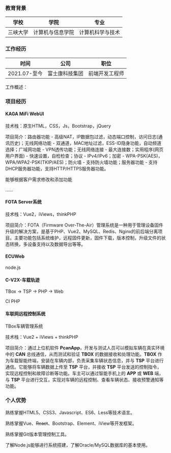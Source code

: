### 教育背景

|   学校   |       学院       |       专业       |
| :------: | :--------------: | :--------------: |
| 三峡大学 | 计算机与信息学院 | 计算机科学与技术 |

### 工作经历   

|     时间     |      公司      |      职位      |
| :----------: | :------------: | :------------: |
| 2021.07-至今 | 富士康科技集团 | 前端开发工程师 |

工作概述：



### 项目经历

#### KAGA MiFi WebUI

技术栈：原生HTML，CSS，Js，Bootstrap，jQuery

项目简介：路由器功能 - 高级NAT，IP数据包过滤，动态端口控制，访问日志(通讯历史)；无线网络功能 - 双通道，MAC地址过滤，ESS-ID隐身功能，自动频道选择；广域网功能 - VPN透传功能；无线网络连接 - 最大连接数；实用程序(网页用户界面) - 快速设置，自检检查；协议 - IPv4/IPv6；加密 - WPA-PSK(AES)，WPA/WPA2-PSK(TKIP/AES)；防火墙 - 支持防火墙功能；服务器功能 - 支持DHCP服务器功能，支持HTTP/HTTPS服务器功能。

能够根据客户需求修改和添加功能

......

#### FOTA Server系统

技术栈：Vue2，iViews，thinkPHP

项目简介：FOTA（Firmware Over-The-Air）管理系统是一种用于管理设备固件升级的解决方案，是基于PHP、Vue2、MySQL、Redis、Nginx的前后端分离项目。主要功能包括系统维护，远程固件更新，固件下载，版本控制，升级文件的状态转换，多设备支持以及数据导出等等。

#### ECUWeb

node.js

#### C-V2X-车载轨迹

TBox → TSP → PHP → Web 

CI PHP

#### 车联网远程控制系统

TBox车辆管理系统

技术栈：Vue2 + iViews + thinkPHP

项目简介：通过上位机软件 **PcanApp**，开发与测试人员可以模拟车辆在真实环境中的 **CAN** 总线通信，从而测试和验证 **TBOX** 的数据接收和处理功能。**TBOX** 作为车载智能终端，安装在车辆内部，负责采集车辆状态信息，并与 **TSP** 平台进行通信。它能够将车辆数据上传至 **TSP** 平台，并接收 **TSP** 平台发送的控制指令，实现远程控制和故障诊断等功能。车主可以通过智能手机上的 **APP** 或 **WEB** 端，与 **TSP** 平台进行交互，实现对车辆的远程控制、查看车辆状态、接收预警通知等功能。

### 个人优势

熟练掌握HTML5、CSS3、Javascript、ES6、Less等技术语言。

熟练掌握Vue、~~React~~、Bootstrap、Element、iView等开发框架。

熟练掌握Git版本管理控制工具。

了解Node.js能够进行系统搭建，了解Oracle/MySQL数据库的基本使用。

